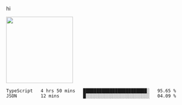 hi

<img height="180em" src="https://github-readme-stats.vercel.app/api?username=AProductiveNerd&show_icons=true&hide_border=true&&count_private=true&include_all_commits=true" />

<!--START_SECTION:waka-->
```text
TypeScript   4 hrs 50 mins   ████████████████████████░   95.65 % 
JSON         12 mins         █░░░░░░░░░░░░░░░░░░░░░░░░   04.09 % 
```
<!--END_SECTION:waka-->
